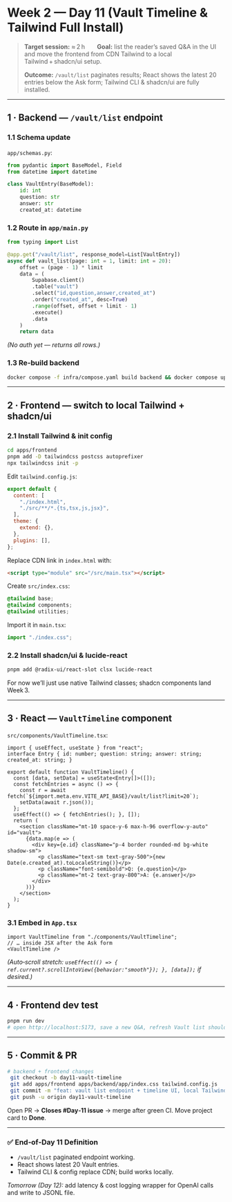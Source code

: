 # Week 2 — Day 11 (Vault Timeline & Tailwind Full Install)

> **Target session:** ≈ 2 h  **Goal:** list the reader’s saved Q\&A in the UI and move the frontend from CDN Tailwind to a local Tailwind + shadcn/ui setup.
>
> **Outcome:** `/vault/list` paginates results; React shows the latest 20 entries below the Ask form; Tailwind CLI & shadcn/ui are fully installed.

---

## 1 · Backend ­— `/vault/list` endpoint

### 1.1  Schema update

`app/schemas.py`:

```python
from pydantic import BaseModel, Field
from datetime import datetime

class VaultEntry(BaseModel):
    id: int
    question: str
    answer: str
    created_at: datetime
```

### 1.2  Route in `app/main.py`

```python
from typing import List

@app.get("/vault/list", response_model=List[VaultEntry])
async def vault_list(page: int = 1, limit: int = 20):
    offset = (page - 1) * limit
    data = (
        Supabase.client()
        .table("vault")
        .select("id,question,answer,created_at")
        .order("created_at", desc=True)
        .range(offset, offset + limit - 1)
        .execute()
        .data
    )
    return data
```

*(No auth yet — returns all rows.)*

### 1.3  Re‑build backend

```bash
docker compose -f infra/compose.yaml build backend && docker compose up -d backend
```

---

## 2 · Frontend — switch to local Tailwind + shadcn/ui

### 2.1  Install Tailwind & init config

```bash
cd apps/frontend
pnpm add -D tailwindcss postcss autoprefixer
npx tailwindcss init -p
```

Edit `tailwind.config.js`:

```js
export default {
  content: [
    "./index.html",
    "./src/**/*.{ts,tsx,js,jsx}",
  ],
  theme: {
    extend: {},
  },
  plugins: [],
};
```

Replace CDN link in `index.html` with:

```html
<script type="module" src="/src/main.tsx"></script>
```

Create `src/index.css`:

```css
@tailwind base;
@tailwind components;
@tailwind utilities;
```

Import it in `main.tsx`:

```ts
import "./index.css";
```

### 2.2  Install shadcn/ui & lucide-react

```bash
pnpm add @radix-ui/react-slot clsx lucide-react
```

For now we’ll just use native Tailwind classes; shadcn components land Week 3.

---

## 3 · React ­— `VaultTimeline` component

`src/components/VaultTimeline.tsx`:

```tsx
import { useEffect, useState } from "react";
interface Entry { id: number; question: string; answer: string; created_at: string; }

export default function VaultTimeline() {
  const [data, setData] = useState<Entry[]>([]);
  const fetchEntries = async () => {
    const r = await fetch(`${import.meta.env.VITE_API_BASE}/vault/list?limit=20`);
    setData(await r.json());
  };
  useEffect(() => { fetchEntries(); }, []);
  return (
    <section className="mt-10 space-y-6 max-h-96 overflow-y-auto" id="vault">
      {data.map(e => (
        <div key={e.id} className="p-4 border rounded-md bg-white shadow-sm">
          <p className="text-sm text-gray-500">{new Date(e.created_at).toLocaleString()}</p>
          <p className="font-semibold">Q: {e.question}</p>
          <p className="mt-2 text-gray-800">A: {e.answer}</p>
        </div>
      ))}
    </section>
  );
}
```

### 3.1  Embed in `App.tsx`

```tsx
import VaultTimeline from "./components/VaultTimeline";
// … inside JSX after the Ask form
<VaultTimeline />
```

*(Auto‑scroll stretch: `useEffect(() => { ref.current?.scrollIntoView({behavior:"smooth"}); }, [data]);` if desired.)*

---

## 4 · Frontend dev test

```bash
pnpm run dev
# open http://localhost:5173, save a new Q&A, refresh Vault list should show entry
```

---

## 5 · Commit & PR

```bash
# backend + frontend changes
 git checkout -b day11-vault-timeline
 git add apps/frontend apps/backend/app/index.css tailwind.config.js
 git commit -m "feat: vault list endpoint + timeline UI, local Tailwind setup"
 git push -u origin day11-vault-timeline
```

Open PR → **Closes #Day‑11 issue** → merge after green CI.
Move project card to **Done**.

---

### ✅ End‑of‑Day 11 Definition

* `/vault/list` paginated endpoint working.
* React shows latest 20 Vault entries.
* Tailwind CLI & config replace CDN; build works locally.

*Tomorrow (Day 12):* add latency & cost logging wrapper for OpenAI calls and write to JSONL file.
